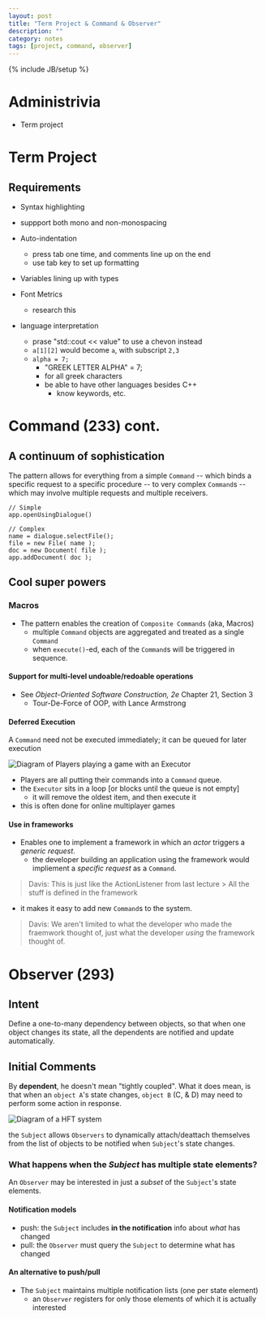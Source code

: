 ```yaml
---
layout: post
title: "Term Project & Command & Observer"
description: ""
category: notes
tags: [project, command, observer]
---
```

{% include JB/setup %}

# Administrivia

* Term project

# Term Project

## Requirements 

* Syntax highlighting
* suppport both mono and non-monospacing
* Auto-indentation
	* press tab one time, and comments line up on the end 
	* use tab key to set up formatting

* Variables lining up with types
* Font Metrics 
	- research this
* language interpretation
	- prase "std::cout << value" to use a chevon instead
	- `a[1][2]` would become `a`, with subscript `2,3`
	- `alpha = 7;`
		- "GREEK LETTER ALPHA" = 7;
		- for all greek characters
		- be able to have other languages besides C++
			- know keywords, etc. 

# Command (233) cont.

## A continuum of sophistication

The pattern allows for everything from a simple `Command` -- which binds a specific request to a specific procedure -- to very complex `Command`s -- which may involve multiple requests and multiple receivers. 

```
// Simple
app.openUsingDialogue()

// Complex
name = dialogue.selectFile();
file = new File( name );
doc = new Document( file );
app.addDocument( doc );
```

## Cool super powers

### Macros

* The pattern enables the creation of `Composite Commands` (aka, Macros)
	* multiple `Command` objects are aggregated and treated as a single `Command`
	* when `execute()`-ed, each of the `Command`s will be triggered in sequence.

#### Support for multi-level undoable/redoable operations

* See _Object-Oriented Software Construction, 2e_ Chapter 21, Section 3
	* Tour-De-Force of OOP, with Lance Armstrong

#### Deferred Execution

A `Command` need not be executed immediately; it can be queued for later execution

![Diagram of Players playing a game with an Executor]()

* Players are all putting their commands into a `Command` queue. 
* the `Executor` sits in a loop [or blocks until the queue is not empty]
	* it will remove the oldest item, and then execute it
* this is often done for online multiplayer games

#### Use in frameworks

* Enables one to implement a framework in which an *actor* triggers a *generic request*. 
	* the developer building an application using the framework would impliement a *specific request* as a `Command`. 

>Davis: This is just like the ActionListener from last lecture 
	> All the stuff is defined in the framework

* it makes it easy to add new `Command`s to the system. 

> Davis: We aren't limited to what the developer who made the fraemwork thought of, just what the developer *using* the framework thought of. 

# Observer (293)

## Intent

Define a one-to-many dependency between objects, so that when one object changes its state, all the dependents are notified and update automatically. 

## Initial Comments

By __dependent__, he doesn't mean "tightly coupled". What it does mean, is that when an `object A`'s state changes, `object B` (C, & D) may need to perform some action in response. 

![Diagram of a HFT system]()

the `Subject` allows `Observers` to dynamically attach/deattach themselves from the list of objects to be notified when `Subject`'s state changes. 

### What happens when the *Subject* has multiple state elements? 

An `Observer` may be interested in just a *subset* of the `Subject`'s state elements. 

#### Notification models

* push: the `Subject` includes __in the notification__ info about *what* has changed
* pull: the `Observer` must query the `Subject` to determine what has changed

#### An alternative to push/pull

* The `Subject` maintains multiple notification lists (one per state element)  
	* an `Observer` registers for only those elements of which it is actually interested
